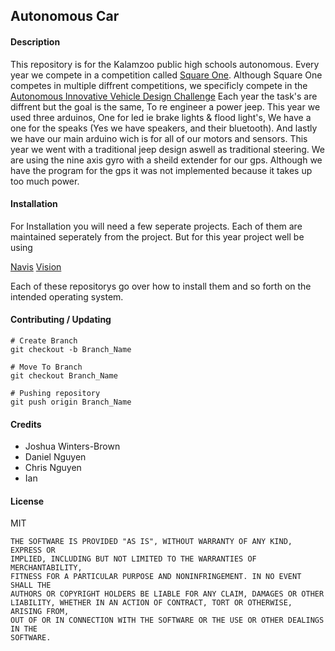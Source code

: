 ## Autonomous Car
#### Description
This repository is for the Kalamzoo public high schools autonomous. Every year we compete in a competition called [Square One](http://www.squareonenetwork.org/). Although Square One competes in multiple diffrent competitions, we specificly compete in the [Autonomous Innovative Vehicle Design Challenge](http://www.squareonenetwork.org/innovative-vehicle-design/autonomous-innovative-vehicle-design-challenge/) Each year the task's are diffrent but the goal is the same, To re engineer a power jeep. This year we used three arduinos, One for led ie brake lights & flood light's, We have a one for the speaks (Yes we have speakers, and their bluetooth). And lastly we have our main arduino wich is for all of our motors and sensors. This year we went with a traditional jeep design aswell as traditional steering. We are using the nine axis gyro with a sheild extender for our gps. Although we have the program for the gps it was not implemented because it takes up too much power.

#### Installation
For Installation you will need a few seperate projects. Each of them are maintained seperately from the project. But for this year project well be using

[Navis]()
[Vision]()

Each of these repositorys go over how to install them and so forth on the intended operating system.

#### Contributing / Updating
```
# Create Branch
git checkout -b Branch_Name

# Move To Branch
git checkout Branch_Name

# Pushing repository
git push origin Branch_Name
```

#### Credits
  - Joshua Winters-Brown
  - Daniel Nguyen
  - Chris Nguyen
  - Ian

#### License
MIT

```
THE SOFTWARE IS PROVIDED "AS IS", WITHOUT WARRANTY OF ANY KIND, EXPRESS OR
IMPLIED, INCLUDING BUT NOT LIMITED TO THE WARRANTIES OF MERCHANTABILITY,
FITNESS FOR A PARTICULAR PURPOSE AND NONINFRINGEMENT. IN NO EVENT SHALL THE
AUTHORS OR COPYRIGHT HOLDERS BE LIABLE FOR ANY CLAIM, DAMAGES OR OTHER
LIABILITY, WHETHER IN AN ACTION OF CONTRACT, TORT OR OTHERWISE, ARISING FROM,
OUT OF OR IN CONNECTION WITH THE SOFTWARE OR THE USE OR OTHER DEALINGS IN THE
SOFTWARE.
```
